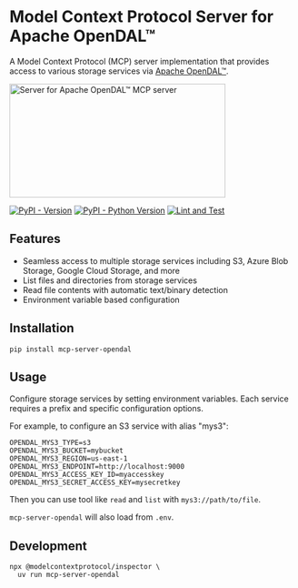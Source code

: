 # Model Context Protocol Server for Apache OpenDAL™
A Model Context Protocol (MCP) server implementation that provides access to various storage services via [Apache OpenDAL™](https://opendal.apache.org/).

<a href="https://glama.ai/mcp/servers/pwpk8kdcom">
  <img width="380" height="200" src="https://glama.ai/mcp/servers/pwpk8kdcom/badge" alt="Server for Apache OpenDAL™ MCP server" />
</a>

[![PyPI - Version](https://img.shields.io/pypi/v/mcp-server-opendal)](https://pypi.org/project/mcp-server-opendal/)
[![PyPI - Python Version](https://img.shields.io/pypi/pyversions/mcp-server-opendal)](https://pypi.org/project/mcp-server-opendal/)
[![Lint and Test](https://github.com/Xuanwo/mcp-server-opendal/actions/workflows/test.yml/badge.svg)](https://github.com/Xuanwo/mcp-server-opendal/actions/workflows/test.yml)

## Features

- Seamless access to multiple storage services including S3, Azure Blob Storage, Google Cloud Storage, and more
- List files and directories from storage services
- Read file contents with automatic text/binary detection
- Environment variable based configuration

## Installation

```shell
pip install mcp-server-opendal
```

## Usage

Configure storage services by setting environment variables. Each service requires a prefix and specific configuration options.

For example, to configure an S3 service with alias "mys3":

```
OPENDAL_MYS3_TYPE=s3
OPENDAL_MYS3_BUCKET=mybucket
OPENDAL_MYS3_REGION=us-east-1
OPENDAL_MYS3_ENDPOINT=http://localhost:9000
OPENDAL_MYS3_ACCESS_KEY_ID=myaccesskey
OPENDAL_MYS3_SECRET_ACCESS_KEY=mysecretkey
```

Then you can use tool like `read` and `list` with `mys3://path/to/file`.

`mcp-server-opendal` will also load from `.env`.

## Development

```shell
npx @modelcontextprotocol/inspector \
  uv run mcp-server-opendal
```